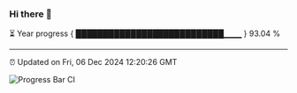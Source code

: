 ### Hi there 👋

⏳ Year progress { ███████████████████████████▁▁▁ } 93.04 %

---

⏰ Updated on Fri, 06 Dec 2024 12:20:26 GMT

![Progress Bar CI](https://github.com/Shyam-Makwana/GitHub-Actions-Demo/workflows/Progress%20Bar%20CI/badge.svg)
